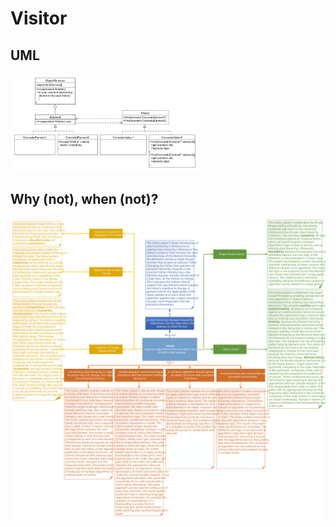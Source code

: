 # Visitor
## UML
<img src=VisitorUML.png width=60% height=60%>

## Why (not), when (not)?
![Visitor](https://raw.githubusercontent.com/NiekBeijloos/Design-Patterns/master/Behavioral/11.%20Visitor/Visitor.svg?raw=true)

